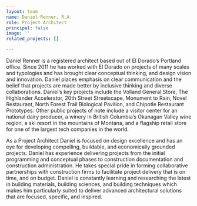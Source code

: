 ```yaml
---
layout: team
name: Daniel Renner, R.A.
role: Project Architect
principal: false
image: ''
related_projects: []

---
```

Daniel Renner is a registered architect based out of El Dorado’s Portland office. Since 2011 he has worked with El Dorado on projects of many scales and typologies and has brought clear conceptual thinking, and design vision and innovation. Daniel places emphasis on clear communication and the belief that projects are made better by inclusive thinking and diverse collaborations. Daniel’s key projects include the Volland General Store, The Highlander Accelerator, 20th Street Streetscape, Monument to Rain, Novel Restaurant, North Forest Trail Biological Pavilion, and Chipotle Restaurant Prototypes. Other public projects of note include a visitor center for an national dairy producer, a winery in British Columbia’s Okanagan Valley wine region, a ski resort in the mountains of Montana, and a flagship retail store for one of the largest tech companies in the world.

As a Project Architect Daniel is focused on design excellence and has an eye for developing compelling, buildable, and economically grounded projects. Daniel has experience delivering projects from the initial programming and conceptual phases to construction documentation and construction administration. He takes special pride in forming collaborative partnerships with construction firms to facilitate project delivery that is on time, and on budget. Daniel is constantly learning and researching the latest in building materials, building sciences, and building techniques which makes him particularly suited to deliver advanced architectural solutions that are focused, specific, and inspired.